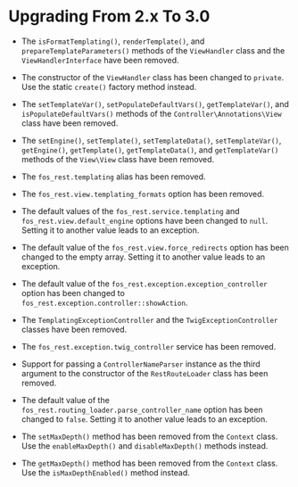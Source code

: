 Upgrading From 2.x To 3.0
=========================

 * The `isFormatTemplating()`, `renderTemplate()`, and `prepareTemplateParameters()` methods of the
   `ViewHandler` class and the `ViewHandlerInterface` have been removed.

 * The constructor of the `ViewHandler` class has been changed to `private`. Use the static `create()`
   factory method instead.

 * The `setTemplateVar()`, `setPopulateDefaultVars()`, `getTemplateVar()`, and `isPopulateDefaultVars()`
   methods of the `Controller\Annotations\View` class have been removed.

 * The `setEngine()`, `setTemplate()`, `setTemplateData()`, `setTemplateVar()`, `getEngine()`,
   `getTemplate()`, `getTemplateData()`, and `getTemplateVar()` methods of the `View\View` class
   have been removed.

 * The `fos_rest.templating` alias has been removed.

 * The `fos_rest.view.templating_formats` option has been removed.

 * The default values of the `fos_rest.service.templating` and `fos_rest.view.default_engine` options
   have been changed to `null`. Setting it to another value leads to an exception.

 * The default value of the `fos_rest.view.force_redirects` option has been changed to the empty
   array. Setting it to another value leads to an exception.

 * The default value of the `fos_rest.exception.exception_controller` option has
   been changed to `fos_rest.exception.controller::showAction`.

 * The `TemplatingExceptionController` and the `TwigExceptionController` classes
   have been removed.

 * The `fos_rest.exception.twig_controller` service has been removed.

 * Support for passing a `ControllerNameParser` instance as the third argument to
   the constructor of the `RestRouteLoader` class has been removed.

 * The default value of the `fos_rest.routing_loader.parse_controller_name` option
   has been changed to `false`. Setting it to another value leads to an exception.

 * The `setMaxDepth()` method has been removed from the `Context` class. Use the
   `enableMaxDepth()` and `disableMaxDepth()` methods instead.

 * The `getMaxDepth()` method has been removed from the `Context` class. Use the
   `isMaxDepthEnabled()` method instead.
